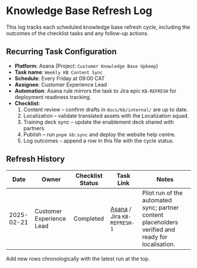 # Knowledge Base Refresh Log

This log tracks each scheduled knowledge base refresh cycle, including the
outcomes of the checklist tasks and any follow-up actions.

## Recurring Task Configuration

- **Platform**: Asana (Project: `Customer Knowledge Base Upkeep`)
- **Task name**: `Weekly KB Content Sync`
- **Schedule**: Every Friday at 09:00 CAT
- **Assignee**: Customer Experience Lead
- **Automation**: Asana rule mirrors the task to Jira epic `KB-REFRESH` for
  deployment readiness tracking.
- **Checklist**:
  1. Content review – confirm drafts in `docs/kb/internal/` are up to date.
  2. Localization – validate translated assets with the Localization squad.
  3. Training deck sync – update the enablement deck shared with partners.
  4. Publish – run `pnpm kb:sync` and deploy the website help centre.
  5. Log outcomes – append a row in this file with the cycle status.

## Refresh History

| Date       | Owner                    | Checklist Status | Task Link                                                                   | Notes                                                                                              |
| ---------- | ------------------------ | ---------------- | --------------------------------------------------------------------------- | -------------------------------------------------------------------------------------------------- |
| 2025-02-21 | Customer Experience Lead | Completed        | [Asana](https://app.asana.com/0/123456789/1122334455) / Jira `KB-REFRESH-1` | Pilot run of the automated sync; partner content placeholders verified and ready for localisation. |

Add new rows chronologically with the latest run at the top.
